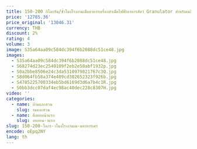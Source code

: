 ```yaml
---
title: 150-200 กิโลกรัม/ชั่วโมงโรงงานเม็ดอาหารเครื่องทําเม็ดไฟฟ้าอาหารสัตว์ Granulator สําหรับเมล็ดฟางปลาไก่หมูสัตว์ปีก
price: '12785.36'
price_original: '13046.31'
currency: THB
discount: 2%
rating: 4
volume: 3
image: S35a64aa09c584dc394f6b2088dc51ce48.jpg
images:
  - S35a64aa09c584dc394f6b2088dc51ce48.jpg
  - S68274d23ec2540109f2eb2e50abf1932p.jpg
  - S0a2bbe8506e24c3da5310979821767c3Q.jpg
  - S8d064fb58a374e409cd302652323f926b.jpg
  - S4785225700334eb5bd6169d3d6a7b4c1R.jpg
  - S0bb3dcc07daf4ec98ac40dec228c8307H.jpg
video: ''
categories:
  - name: บ้านและสวน
    slug: านและสวน
  - name: สิ่งทอหน้าแรก
    slug: งทอหน-าแรก
slug: 150-200-โลกร-วโมงโรงงานเม-ดอาหารเคร
encode: oEpq2NY
lang: th
---
```

  